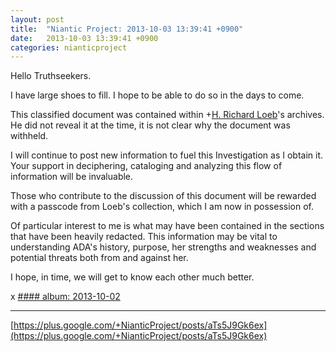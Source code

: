 ```yaml
---
layout: post
title:  "Niantic Project: 2013-10-03 13:39:41 +0900"
date:   2013-10-03 13:39:41 +0900
categories: nianticproject
---
```

Hello Truthseekers.

I have large shoes to fill. I hope to be able to do so in the days to come.

This classified document was contained within +[H. Richard Loeb](https://plus.google.com/117506125229608138804 "")'s archives. He did not reveal it at the time, it is not clear why the document was withheld.

I will continue to post new information to fuel this Investigation as I obtain it. Your support in deciphering, cataloging and analyzing this flow of information will be invaluable.

Those who contribute to the discussion of this document will be rewarded with a passcode from Loeb's collection, which I am now in possession of.

Of particular interest to me is what may have been contained in the sections that have been heavily redacted. This information may be vital to understanding ADA's history, purpose, her strengths and weaknesses and potential threats both from and against her.

I hope, in time, we will get to know each other much better.

x
[#### album: 2013-10-02](https://plus.google.com/photos/105211554081025512763/albums/5930383631150501857 "")
- - -
[https://plus.google.com/+NianticProject/posts/aTs5J9Gk6ex](https://plus.google.com/+NianticProject/posts/aTs5J9Gk6ex)
